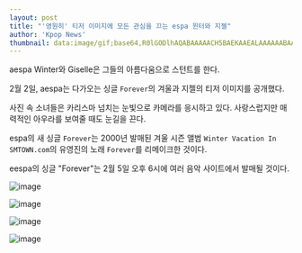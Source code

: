 ```yaml
---
layout: post
title: "'영원히' 티저 이미지에 모든 관심을 끄는 espa 윈터와 지젤"
author: 'Kpop News'
thumbnail: data:image/gif;base64,R0lGODlhAQABAAAAACH5BAEKAAEALAAAAAABAAEAAAICTAEAOw==
---
```



aespa Winter와 Giselle은 그들의 아름다움으로 스턴트를 한다.

2월 2일, aespa는 다가오는 싱글 `Forever`의 겨울과 지젤의 티저 이미지를 공개했다.

사진 속 소녀들은 카리스마 넘치는 눈빛으로 카메라를 응시하고 있다. 사랑스럽지만 매력적인 아우라를 보여줄 때도 눈길을 끈다.

espa의 새 싱글 `Forever`는 2000년 발매된 겨울 시즌 앨범 `Winter Vacation In SMTOWN.com`의 유영진의 노래 `Forever`를 리메이크한 것이다.

eespa의 싱글 "Forever"는 2월 5일 오후 6시에 여러 음악 사이트에서 발매될 것이다.

![image](https://kpopchingu.com/wp-content/uploads/2021/02/89.png)

![image](https://kpopchingu.com/wp-content/uploads/2021/02/88.png)

![image](https://kpopchingu.com/wp-content/uploads/2021/02/90.png)

![image](https://kpopchingu.com/wp-content/uploads/2021/02/91.png)

